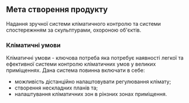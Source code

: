 ## Мета створення продукту
Надання зручної системи кліматичного контролю та системи спостережнням за скульптурами, охороною об'єктів.
### Кліматичні умови
Кліматичні умови - ключова потреба яка потребує наявності легкої та ефективної системи контролю кліматичних умов у великих приміщеннях. 
Дана система повинна включати в себе:
- можливість дістанційно налаштовувати регулювання клімату;
- створення нескладних планів та;
- налаштування кліматичних зон в рінзних зонах приміщення.

